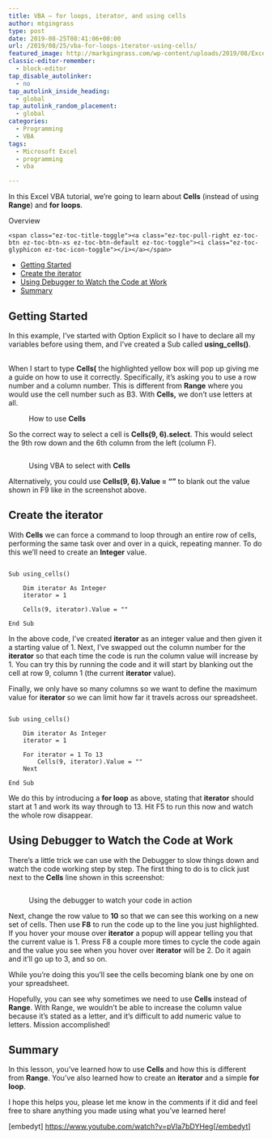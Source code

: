 ```yaml
---
title: VBA – for loops, iterator, and using cells
author: mtgingrass
type: post
date: 2019-08-25T08:41:06+00:00
url: /2019/08/25/vba-for-loops-iterator-using-cells/
featured_image: http://markgingrass.com/wp-content/uploads/2019/08/Excel-VBA-for-loops-iterator-and-using-cells.jpg
classic-editor-remember:
  - block-editor
tap_disable_autolinker:
  - no
tap_autolink_inside_heading:
  - global
tap_autolink_random_placement:
  - global
categories:
  - Programming
  - VBA
tags:
  - Microsoft Excel
  - programming
  - vba

---
```

In this Excel VBA tutorial, we&#8217;re going to learn about **Cells** (instead of using **Range**) and **for** **loops**.

<div id="ez-toc-container" class="ez-toc-v2_0_11 counter-hierarchy counter-decimal ez-toc-grey">
  <div class="ez-toc-title-container">
    <p class="ez-toc-title">
      Overview
    </p>
    
    <span class="ez-toc-title-toggle"><a class="ez-toc-pull-right ez-toc-btn ez-toc-btn-xs ez-toc-btn-default ez-toc-toggle"><i class="ez-toc-glyphicon ez-toc-icon-toggle"></i></a></span>
  </div><nav>
  
  <ul class="ez-toc-list ez-toc-list-level-1">
    <li class="ez-toc-page-1 ez-toc-heading-level-2">
      <a class="ez-toc-link ez-toc-heading-1" href="http://markgingrass.com/2019/08/25/vba-for-loops-iterator-using-cells/#Getting_Started" title="Getting Started">Getting Started</a>
    </li>
    <li class="ez-toc-page-1 ez-toc-heading-level-2">
      <a class="ez-toc-link ez-toc-heading-2" href="http://markgingrass.com/2019/08/25/vba-for-loops-iterator-using-cells/#Create_the_iterator" title="Create the iterator">Create the iterator</a>
    </li>
    <li class="ez-toc-page-1 ez-toc-heading-level-2">
      <a class="ez-toc-link ez-toc-heading-3" href="http://markgingrass.com/2019/08/25/vba-for-loops-iterator-using-cells/#Using_Debugger_to_Watch_the_Code_at_Work" title="Using Debugger to Watch the Code at Work">Using Debugger to Watch the Code at Work</a>
    </li>
    <li class="ez-toc-page-1 ez-toc-heading-level-2">
      <a class="ez-toc-link ez-toc-heading-4" href="http://markgingrass.com/2019/08/25/vba-for-loops-iterator-using-cells/#Summary" title="Summary">Summary</a>
    </li>
  </ul></nav>
</div>

## <span class="ez-toc-section" id="Getting_Started"></span>Getting Started<span class="ez-toc-section-end"></span>

In this example, I&#8217;ve started with Option Explicit so I have to declare all my variables before using them, and I&#8217;ve created a Sub called **using_cells()**.

<div class="wp-block-columns has-2-columns">
  <div class="wp-block-column">
    <p>
      <br />When I start to type <strong>Cells(</strong> the highlighted yellow box will pop up giving me a guide on how to use it correctly. Specifically, it&#8217;s asking you to use a row number and a column number. This is different from <strong>Range</strong> where you would use the cell number such as B3. With <strong>Cells,</strong> we don&#8217;t use letters at all.
    </p>
  </div>
  
  <div class="wp-block-column">
    <figure class="wp-block-image"><img src="http://markgingrass.com/wp-content/uploads/2019/08/VBA-for-loops-iterator-and-using-cells-01.jpg" alt="" class="wp-image-1031" srcset="https://markgingrass.com/wp-content/uploads/2019/08/VBA-for-loops-iterator-and-using-cells-01.jpg 722w, https://markgingrass.com/wp-content/uploads/2019/08/VBA-for-loops-iterator-and-using-cells-01-300x230.jpg 300w" sizes="(max-width: 722px) 100vw, 722px" /><figcaption>How to use <strong>Cells</strong></figcaption></figure>
  </div>
</div>

So the correct way to select a cell is **Cells(9, 6).select**. This would select the 9th row down and the 6th column from the left (column F).<figure class="wp-block-image">

<img src="http://markgingrass.com/wp-content/uploads/2019/08/VBA-for-loops-iterator-and-using-cells-02-1024x581.jpg" alt="" class="wp-image-1032" srcset="https://markgingrass.com/wp-content/uploads/2019/08/VBA-for-loops-iterator-and-using-cells-02-1024x581.jpg 1024w, https://markgingrass.com/wp-content/uploads/2019/08/VBA-for-loops-iterator-and-using-cells-02-300x170.jpg 300w, https://markgingrass.com/wp-content/uploads/2019/08/VBA-for-loops-iterator-and-using-cells-02-768x436.jpg 768w, https://markgingrass.com/wp-content/uploads/2019/08/VBA-for-loops-iterator-and-using-cells-02.jpg 1903w" sizes="(max-width: 1024px) 100vw, 1024px" /><figcaption>Using VBA to select with **Cells**</figcaption></figure> 

Alternatively, you could use **Cells(9, 6).Value = &#8220;&#8221;** to blank out the value shown in F9 like in the screenshot above.

## <span class="ez-toc-section" id="Create_the_iterator"></span>Create the iterator<span class="ez-toc-section-end"></span>

With **Cells** we can force a command to loop through an entire row of cells, performing the same task over and over in a quick, repeating manner. To do this we&#8217;ll need to create an **Integer** value. 

<pre class="wp-block-code"><code>
Sub using_cells()

	Dim iterator As Integer
	iterator = 1

	Cells(9, iterator).Value = ""

End Sub
</code></pre>

In the above code, I&#8217;ve created **iterator** as an integer value and then given it a starting value of 1. Next, I&#8217;ve swapped out the column number for the **iterator** so that each time the code is run the column value will increase by 1. You can try this by running the code and it will start by blanking out the cell at row 9, column 1 (the current **iterator** value).

Finally, we only have so many columns so we want to define the maximum value for **iterator** so we can limit how far it travels across our spreadsheet.

<pre class="wp-block-code"><code>
Sub using_cells()

	Dim iterator As Integer
	iterator = 1

	For iterator = 1 To 13
		Cells(9, iterator).Value = ""
	Next

End Sub
</code></pre>

We do this by introducing a **for loop** as above, stating that **iterator** should start at 1 and work its way through to 13. Hit F5 to run this now and watch the whole row disappear.

## <span class="ez-toc-section" id="Using_Debugger_to_Watch_the_Code_at_Work"></span>Using Debugger to Watch the Code at Work<span class="ez-toc-section-end"></span>

There&#8217;s a little trick we can use with the Debugger to slow things down and watch the code working step by step. The first thing to do is to click just next to the **Cells** line shown in this screenshot:<figure class="wp-block-image">

<img src="http://markgingrass.com/wp-content/uploads/2019/08/VBA-for-loops-iterator-and-using-cells-03-1024x581.jpg" alt="" class="wp-image-1035" srcset="https://markgingrass.com/wp-content/uploads/2019/08/VBA-for-loops-iterator-and-using-cells-03-1024x581.jpg 1024w, https://markgingrass.com/wp-content/uploads/2019/08/VBA-for-loops-iterator-and-using-cells-03-300x170.jpg 300w, https://markgingrass.com/wp-content/uploads/2019/08/VBA-for-loops-iterator-and-using-cells-03-768x436.jpg 768w, https://markgingrass.com/wp-content/uploads/2019/08/VBA-for-loops-iterator-and-using-cells-03.jpg 1903w" sizes="(max-width: 1024px) 100vw, 1024px" /><figcaption>Using the debugger to watch your code in action</figcaption></figure> 

Next, change the row value to **10** so that we can see this working on a new set of cells. Then use **F8** to run the code up to the line you just highlighted. If you hover your mouse over **iterator** a popup will appear telling you that the current value is 1. Press F8 a couple more times to cycle the code again and the value you see when you hover over **iterator** will be 2. Do it again and it&#8217;ll go up to 3, and so on.

While you&#8217;re doing this you&#8217;ll see the cells becoming blank one by one on your spreadsheet.

Hopefully, you can see why sometimes we need to use **Cells** instead of **Range**. With Range, we wouldn&#8217;t be able to increase the column value because it&#8217;s stated as a letter, and it&#8217;s difficult to add numeric value to letters. Mission accomplished!

## <span class="ez-toc-section" id="Summary"></span>Summary<span class="ez-toc-section-end"></span>

In this lesson, you&#8217;ve learned how to use **Cells** and how this is different from **Range**. You&#8217;ve also learned how to create an **iterator** and a simple **for loop**. 

I hope this helps you, please let me know in the comments if it did and feel free to share anything you made using what you&#8217;ve learned here!

[embedyt] https://www.youtube.com/watch?v=pVIa7bDYHeg[/embedyt]